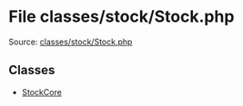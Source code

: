 File classes/stock/Stock.php
=========

Source: [classes/stock/Stock.php](https://github.com/PrestaShop/PrestaShop/blob/1.6.1.3/classes/stock/Stock.php)


Classes
-------

* [StockCore](class.StockCore.md)

